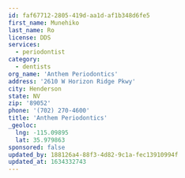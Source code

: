 ```yaml
---
id: faf67712-2805-419d-aa1d-af1b348d6fe5
first_name: Munehiko
last_name: Ro
license: DDS
services:
  - periodontist
category:
  - dentists
org_name: 'Anthem Periodontics'
address: '2610 W Horizon Ridge Pkwy'
city: Henderson
state: NV
zip: '89052'
phone: '(702) 270-4600'
title: 'Anthem Periodontics'
_geoloc:
  lng: -115.09895
  lat: 35.979863
sponsored: false
updated_by: 188126a4-88f3-4d82-9c1a-fec13910994f
updated_at: 1634332743
---
```

